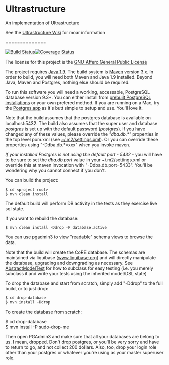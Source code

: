 Ultrastructure
==============

An implementation of Ultrastructure 


See the [Ultrastructure Wiki](https://github.com/ChiralBehaviors/Ultrastructure/wiki) for moar information

==============

[![Build Status](https://chiralbehaviors.ci.cloudbees.com/view/Maintained%20Open%20Source/job/Ultrastructure/badge/icon)](https://chiralbehaviors.ci.cloudbees.com/view/Maintained%20Open%20Source/job/Ultrastructure/)[![Coverage Status](https://coveralls.io/repos/github/ChiralBehaviors/Ultrastructure/badge.svg?branch=master)](https://coveralls.io/github/ChiralBehaviors/Ultrastructure?branch=master)

The license for this project is the [GNU Affero General Public License](http://www.gnu.org/licenses/agpl-3.0.en.html)

The project requires [Java 1.9](http://www.oracle.com/technetwork/java/javase/downloads/jdk9-downloads-3848520.html).  The build system 
is [Maven](http://maven.apache.org/) version 3.x.  In order to build, you will need both Maven and Java 1.9 installed.  Beyond Java, Maven and Postgres, nothing else should be required.

To run this software you will need a working, accessable, PostgreSQL database version 9.3+.  You can either install 
from [prebuilt PostgreSQL installations](http://www.enterprisedb.com/products-services-training/pgdownload) or your own prefered method.  If you are running on a Mac, try the [Postgres.app](http://postgresapp.com/) as it's butt simple to setup and use.  You'll love it.

Note that the build assumes that the postgres database is available on localhost:5432.  The build also assumes that the super user and database _postgres_ is set up with the default password (_postgres_).  If you have changed any of these values, please override the _"dba.db.*"_ properties in the top level pom.xml (see [~/.m2/settings.xml](https://maven.apache.org/settings.html)).  Or you can override these properties using "-Ddba.db.*=xxx" when you invoke maven.

 _If your installed Postgres is not using the default port - 5432_ - you will have to be sure to set the _dba.db.port_ value in your ~/.m2/settings.xml or override this at maven invocation with "-Ddba.db.port=5433".  You'll be wondering why you cannot connect if you don't.

You can build the project:

    $ cd <project root>
    $ mvn clean install

The default build will perform DB activity in the tests as they exercise live sql state.

If you want to rebuild the database:

    $ mvn clean install -Ddrop -P database.active

You can use pgadmin3 to view "readable" schema views to browse the data.

Note that the build will create the CoRE database.  The schemas are maintained via liquibase (www.liquibase.org)
and will directly manipulate the database, upgrading and downgrading as necessary. See [AbstractModelTest](animations/src/test/java/com/chiralbehaviors/CoRE/meta/models/AbstractModelTest.java) for how to subclass  for easy testing (i.e. you merely subclass it and write your tests using the inherited model/DSL state)

To drop the database and start from scratch, simply add "-Ddrop" to the full build, or to just drop:

    $ cd drop-database
    $ mvn install -Ddrop

To create the database from scratch:

  $ cd drop-database  
  $ mvn install -P sudo-drop-me  
  
Then open PGAdmin3 and make sure that all your databases are belong to us.  I mean, dropped.  Don't drop postgres, or you'll be very sorry and have to return to go, and not collect 200 dollars. Also, too, drop your login role other than your postgres or whatever you're using as your master superuser role.

